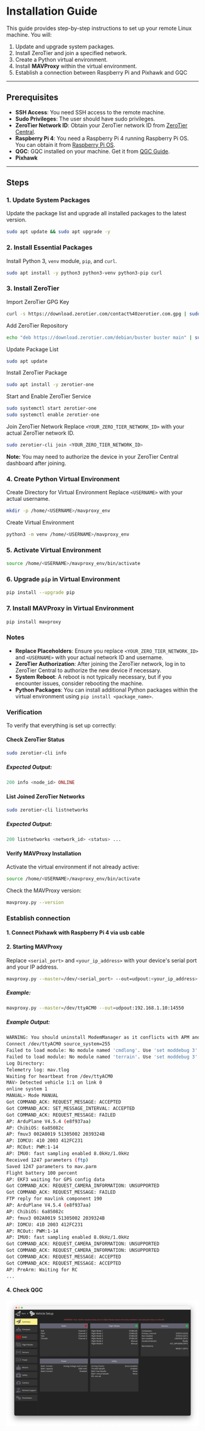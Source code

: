 # Installation Guide

This guide provides step-by-step instructions to set up your remote Linux machine. You will:

1. Update and upgrade system packages.
2. Install ZeroTier and join a specified network.
3. Create a Python virtual environment.
4. Install **MAVProxy** within the virtual environment.
5. Establish a connection between Raspberry Pi and Pixhawk and GQC
---

## Prerequisites

- **SSH Access**: You need SSH access to the remote machine.
- **Sudo Privileges**: The user should have sudo privileges.
- **ZeroTier Network ID**: Obtain your ZeroTier network ID from [ZeroTier Central](https://my.zerotier.com/).
- **Raspberry Pi 4**: You need a Raspberry Pi 4 running Raspberry Pi OS. You can obtain it from [Raspberry Pi OS](https://www.raspberrypi.com/software/).
- **QGC**: GQC installed on your machine. Get it from [QGC Guide](https://docs.qgroundcontrol.com/master/en/qgc-user-guide/getting_started/download_and_install.html).
- **Pixhawk**
---

## Steps

### 1. Update System Packages

Update the package list and upgrade all installed packages to the latest version.

```bash
sudo apt update && sudo apt upgrade -y
```

### 2. Install Essential Packages

Install Python 3, `venv` module, `pip`, and `curl`.

```bash
sudo apt install -y python3 python3-venv python3-pip curl
```

### 3. Install ZeroTier
Import ZeroTier GPG Key

```bash
curl -s https://download.zerotier.com/contact%40zerotier.com.gpg | sudo apt-key add -
```

Add ZeroTier Repository
```bash
echo "deb https://download.zerotier.com/debian/buster buster main" | sudo tee /etc/apt/sources.list.d/zerotier.list
```
Update Package List
```bash
sudo apt update
```
Install ZeroTier Package
```bash
sudo apt install -y zerotier-one
```

Start and Enable ZeroTier Service
```bash
sudo systemctl start zerotier-one
sudo systemctl enable zerotier-one
```
Join ZeroTier Network
Replace `<YOUR_ZERO_TIER_NETWORK_ID>` with your actual ZeroTier network ID.
```bash
sudo zerotier-cli join <YOUR_ZERO_TIER_NETWORK_ID>
```

**Note:** You may need to authorize the device in your ZeroTier Central dashboard after joining.

### 4. Create Python Virtual Environment

Create Directory for Virtual Environment
Replace `<USERNAME>` with your actual username.
```bash
mkdir -p /home/<USERNAME>/mavproxy_env
```

Create Virtual Environment
```bash
python3 -m venv /home/<USERNAME>/mavproxy_env
```

### 5. Activate Virtual Environment

```bash
source /home/<USERNAME>/mavproxy_env/bin/activate
```

### 6. Upgrade `pip` in Virtual Environment
```bash
pip install --upgrade pip
```

### 7. Install MAVProxy in Virtual Environment
```bash
pip install mavproxy
```

### Notes
-   **Replace Placeholders**: Ensure you replace `<YOUR_ZERO_TIER_NETWORK_ID>` and `<USERNAME>` with your actual network ID and username.
-   **ZeroTier Authorization**: After joining the ZeroTier network, log in to ZeroTier Central to authorize the new device if necessary.
-   **System Reboot**: A reboot is not typically necessary, but if you encounter issues, consider rebooting the machine.
-   **Python Packages**: You can install additional Python packages within the virtual environment using `pip install <package_name>`.

### Verification
To verify that everything is set up correctly:

#### Check ZeroTier Status
```bash
sudo zerotier-cli info
```
##### Expected Output:

```php
200 info <node_id> ONLINE
```

#### List Joined ZeroTier Networks
```bash
sudo zerotier-cli listnetworks
```

##### Expected Output:
```php
200 listnetworks <network_id> <status> ...
```
#### Verify MAVProxy Installation
Activate the virtual environment if not already active:
```bash
source /home/<USERNAME>/mavproxy_env/bin/activate
```

Check the MAVProxy version:
```bash
mavproxy.py --version
```

### Establish connection

#### 1. Connect Pixhawk with Raspberry Pi 4 via usb cable

#### 2. Starting MAVProxy
Replace `<serial_port>` and `<your_ip_address>` with your device's serial port and your IP address.
```bash
mavproxy.py --master=/dev/<serial_port> --out=udpout:<your_ip_address>:14550
```

##### Example:
```bash
mavproxy.py --master=/dev/ttyACM0 --out=udpout:192.168.1.10:14550
```


##### Example Output:

```bash
WARNING: You should uninstall ModemManager as it conflicts with APM and Pixhawk
Connect /dev/ttyACM0 source_system=255
Failed to load module: No module named 'cmdlong'. Use 'set moddebug 3' in the MAVProxy console to enable traceback
Failed to load module: No module named 'terrain'. Use 'set moddebug 3' in the MAVProxy console to enable traceback
Log Directory:
Telemetry log: mav.tlog
Waiting for heartbeat from /dev/ttyACM0
MAV> Detected vehicle 1:1 on link 0
online system 1
MANUAL> Mode MANUAL
Got COMMAND_ACK: REQUEST_MESSAGE: ACCEPTED
Got COMMAND_ACK: SET_MESSAGE_INTERVAL: ACCEPTED
Got COMMAND_ACK: REQUEST_MESSAGE: FAILED
AP: ArduPlane V4.5.4 (e8f937aa)
AP: ChibiOS: 6a85082c
AP: fmuv3 002A0019 51305002 2039324B
AP: IOMCU: 410 2003 412FC231
AP: RCOut: PWM:1-14
AP: IMU0: fast sampling enabled 8.0kHz/1.0kHz
Received 1247 parameters (ftp)
Saved 1247 parameters to mav.parm
Flight battery 100 percent
AP: EKF3 waiting for GPS config data
Got COMMAND_ACK: REQUEST_CAMERA_INFORMATION: UNSUPPORTED
Got COMMAND_ACK: REQUEST_MESSAGE: FAILED
FTP reply for mavlink component 190
AP: ArduPlane V4.5.4 (e8f937aa)
AP: ChibiOS: 6a85082c
AP: fmuv3 002A0019 51305002 2039324B
AP: IOMCU: 410 2003 412FC231
AP: RCOut: PWM:1-14
AP: IMU0: fast sampling enabled 8.0kHz/1.0kHz
Got COMMAND_ACK: REQUEST_CAMERA_INFORMATION: UNSUPPORTED
Got COMMAND_ACK: REQUEST_CAMERA_INFORMATION: UNSUPPORTED
Got COMMAND_ACK: REQUEST_MESSAGE: ACCEPTED
Got COMMAND_ACK: REQUEST_MESSAGE: ACCEPTED
AP: PreArm: Waiting for RC
...
```

#### 4. Check QGC
![enter image description here](https://github.com/yuriibezpalko/mavproxy/blob/main/QGC.png?raw=true)